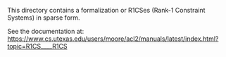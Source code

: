 This directory contains a formalization or R1CSes (Rank-1 Constraint Systems) in sparse form.

See the documentation at:
https://www.cs.utexas.edu/users/moore/acl2/manuals/latest/index.html?topic=R1CS____R1CS